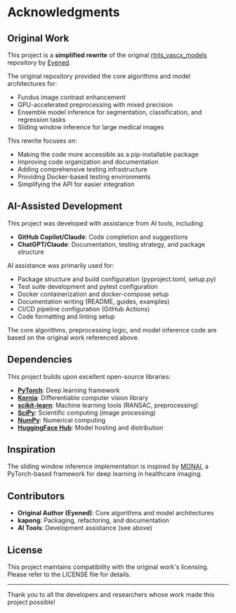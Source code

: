 # Acknowledgments

## Original Work

This project is a **simplified rewrite** of the original [rtnls_vascx_models](https://github.com/Eyened/rtnls_vascx_models) repository by [Eyened](https://github.com/Eyened).

The original repository provided the core algorithms and model architectures for:
- Fundus image contrast enhancement
- GPU-accelerated preprocessing with mixed precision
- Ensemble model inference for segmentation, classification, and regression tasks
- Sliding window inference for large medical images

This rewrite focuses on:
- Making the code more accessible as a pip-installable package
- Improving code organization and documentation
- Adding comprehensive testing infrastructure
- Providing Docker-based testing environments
- Simplifying the API for easier integration

## AI-Assisted Development

This project was developed with assistance from AI tools, including:
- **GitHub Copilot/Claude**: Code completion and suggestions
- **ChatGPT/Claude**: Documentation, testing strategy, and package structure

AI assistance was primarily used for:
- Package structure and build configuration (pyproject.toml, setup.py)
- Test suite development and pytest configuration
- Docker containerization and docker-compose setup
- Documentation writing (README, guides, examples)
- CI/CD pipeline configuration (GitHub Actions)
- Code formatting and linting setup

The core algorithms, preprocessing logic, and model inference code are based on the original work referenced above.

## Dependencies

This project builds upon excellent open-source libraries:
- **[PyTorch](https://pytorch.org/)**: Deep learning framework
- **[Kornia](https://kornia.github.io/)**: Differentiable computer vision library
- **[scikit-learn](https://scikit-learn.org/)**: Machine learning tools (RANSAC, preprocessing)
- **[SciPy](https://scipy.org/)**: Scientific computing (image processing)
- **[NumPy](https://numpy.org/)**: Numerical computing
- **[HuggingFace Hub](https://huggingface.co/)**: Model hosting and distribution

## Inspiration

The sliding window inference implementation is inspired by [MONAI](https://monai.io/), a PyTorch-based framework for deep learning in healthcare imaging.

## Contributors

- **Original Author (Eyened)**: Core algorithms and model architectures
- **kapong**: Packaging, refactoring, and documentation
- **AI Tools**: Development assistance (see above)

## License

This project maintains compatibility with the original work's licensing. Please refer to the LICENSE file for details.

---

Thank you to all the developers and researchers whose work made this project possible!
